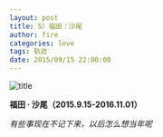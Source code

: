 ```yaml
---
layout: post
title: 5）福田：沙尾
author: fire
categories: love 
tags: 轨迹
date: 2015/09/15 22:00:00
---
```


![title](https://image.sideproject.cn/titlex/titlex_112.jpg)

**福田 · 沙尾（2015.9.15-2016.11.01）**

*有些事现在不记下来，以后怎么想当年呢*
